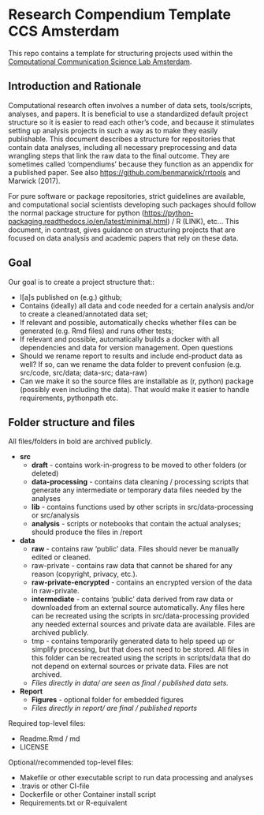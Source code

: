 # Research Compendium Template CCS Amsterdam

This repo contains a template for structuring projects used within the [Computational Communication Science Lab Amsterdam](http://ccs.amsterdam/).

## Introduction and Rationale
Computational research often involves a number of data sets, tools/scripts, analyses, and papers. It is beneficial to use a standardized default project structure so it is easier to read each other’s code, and because it stimulates setting up analysis projects in such a way as to make they easily publishable. 
This document describes a structure for repositories that contain data analyses, including all necessary preprocessing and data wrangling steps that link the raw data to the final outcome. They are sometimes called ‘compendiums’ because they function as an appendix for a published paper. 
See also https://github.com/benmarwick/rrtools and Marwick (2017).

For pure software or package repositories, strict guidelines are available, and computational social scientists developing such packages should follow the normal package structure for python (https://python-packaging.readthedocs.io/en/latest/minimal.html) / R (LINK), etc... This document, in contrast, gives guidance on structuring projects that are focused on data analysis and academic papers that rely on these data.  

## Goal
Our goal is to create a project structure that::
- I[a]s published on (e.g.) github;
- Contains (ideally) all data and code needed for a certain analysis and/or to create a cleaned/annotated data set;
- If relevant and possible, automatically checks whether files can be generated (e.g. Rmd files) and runs other tests;
- If relevant and possible, automatically builds a docker with all dependencies and data for version management.
Open questions
- Should we rename report to results and include end-product data as well? If so, can we rename the data folder to prevent confusion (e.g. src/code, src/data; data-src; data-raw)
- Can we make it so the source files are installable as (r, python) package (possibly even including the data). That would make it easier to handle requirements, pythonpath etc.


## Folder structure and files

All files/folders in bold are archived publicly. 

- **src**
   + **draft** - contains work-in-progress to be moved to other folders (or deleted)
   + **data-processing** - contains data cleaning / processing scripts that generate any intermediate or temporary data files needed by the analyses
   + **lib** - contains functions used by other scripts in src/data-processing or src/analysis
   + **analysis** - scripts or notebooks that contain the actual analyses; should produce the files in /report
- **data**
   + **raw** - contains raw ‘public’ data. Files should never be manually edited or cleaned. 
   + raw-private - contains raw data that cannot be shared for any reason (copyright, privacy, etc.). 
   + **raw-private-encrypted** - contains an encrypted version of the data in raw-private. 
   + **intermediate** - contains ‘public’ data derived from raw data or downloaded from an external source automatically. Any files here can be recreated using the scripts in src/data-processing provided any needed external sources and private data are available. Files are archived publicly. 
   + tmp - contains temporarily generated data to help speed up or simplify processing, but that does not need to be stored. All files in this folder can be recreated using the scripts in scripts/data that do not depend on external sources or private data. Files are not archived. 
   + *Files directly in data/ are seen as final / published data sets.*
- **Report**
   + **Figures** - optional folder for embedded figures
   + *Files directly in report/ are final / published reports*


Required top-level files:
- Readme.Rmd / md
- LICENSE


Optional/recommended top-level files:

- Makefile or other executable script to run data processing and analyses
- .travis or other CI-file
- Dockerfile or other Container install script
- Requirements.txt or R-equivalent
